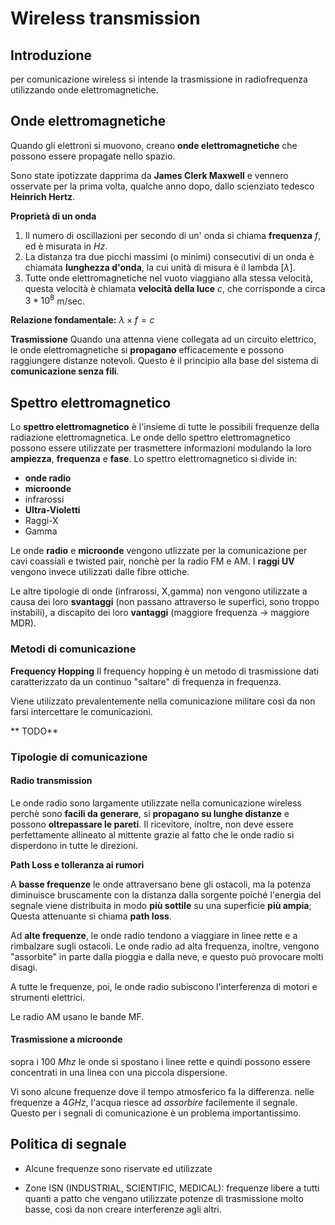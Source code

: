 # Wireless transmission

## Introduzione

per comunicazione wireless si intende la trasmissione in radiofrequenza utilizzando onde elettromagnetiche.


## Onde elettromagnetiche


Quando gli elettroni si muovono, creano **onde elettromagnetiche** che possono essere propagate nello spazio.

Sono state ipotizzate dapprima da **James Clerk Maxwell** e vennero osservate per la prima volta, qualche anno dopo, dallo scienziato tedesco **Heinrich Hertz**.

**Proprietà di un onda**
1) Il numero di oscillazioni per secondo di un' onda si chiama **frequenza** $f$, ed è misurata in $Hz$.
2) La distanza tra due picchi massimi (o minimi) consecutivi di un onda è chiamata **lunghezza d'onda**, la cui unità di misura è il lambda [$\lambda$].
3) Tutte onde elettromagnetiche nel vuoto viaggiano alla stessa velocità, questa velocità è chiamata **velocità della luce** $c$, che corrisponde a circa $3 * 10^8$ m/sec.

**Relazione fondamentale:** $\lambda\times f=c$


**Trasmissione**
Quando una attenna viene collegata ad un circuito elettrico, le onde elettromagnetiche si **propagano** efficacemente e possono raggiungere distanze notevoli.
Questo è il principio alla base del sistema di **comunicazione senza fili**.

## Spettro elettromagnetico

Lo **spettro elettromagnetico** è l'insieme di tutte le possibili frequenze della radiazione elettromagnetica. 
Le onde dello spettro elettromagnetico possono essere utilizzate per trasmettere informazioni modulando la loro **ampiezza**, **frequenza** e **fase**.
Lo spettro elettromagnetico si divide in:
- **onde radio**
- **microonde**
- infrarossi
- **Ultra-Violetti**
- Raggi-X
- Gamma

Le onde **radio** e **microonde** vengono utlizzate per la comunicazione per cavi coassiali e twisted pair, nonchè per la radio FM e AM.
I **raggi UV** vengono invece utilizzati dalle fibre ottiche.

Le altre tipologie di onde (infrarossi, X,gamma) non vengono utilizzate a causa dei loro **svantaggi** (non passano attraverso le superfici, sono troppo instabili), a discapito dei loro **vantaggi** (maggiore frequenza -> maggiore MDR). 

### Metodi di comunicazione

**Frequency Hopping**
Il frequency hopping è un metodo di trasmissione dati caratterizzato da un continuo "saltare" di frequenza in frequenza.

Viene utilizzato prevalentemente nella comunicazione militare così da non farsi intercettare le comunicazioni.

**	TODO**



### Tipologie di comunicazione

 #### Radio transmission
 
Le onde radio sono largamente utilizzate nella comunicazione wireless perchè  sono **facili da generare**, si **propagano su lunghe distanze** e possono **oltrepassare le pareti**.
Il ricevitore, inoltre, non deve essere perfettamente allineato al mittente grazie al fatto che le onde radio si disperdono in tutte le direzioni.

**Path Loss e tolleranza ai rumori**

A **basse frequenze** le onde attraversano bene gli ostacoli, ma la potenza diminuisce bruscamente con la distanza dalla sorgente poiché l'energia del segnale viene distribuita in modo **più sottile** su una superficie **più ampia**; Questa attenuante si chiama **path loss**. 

Ad **alte frequenze**, le onde radio tendono a viaggiare in linee rette e a rimbalzare sugli ostacoli.
Le onde radio ad alta frequenza, inoltre, vengono "assorbite" in parte dalla pioggia e dalla neve, e questo può provocare molti disagi.

A tutte le frequenze, poi, le onde radio subiscono l'interferenza di motori e strumenti elettrici.

Le radio AM usano le bande MF.


#### Trasmissione a microonde
sopra i 100 $Mhz$ le onde si spostano i linee rette e quindi possono essere concentrati in una linea con una piccola dispersione.

Vi sono alcune frequenze dove il tempo atmosferico fa la differenza.
nelle frequenze a $4GHz$, l'acqua riesce ad *assorbire* facilemente il segnale.
Questo per i segnali di comunicazione è un problema importantissimo.

## Politica di segnale
- Alcune frequenze sono riservate ed utilizzate

- Zone ISN (INDUSTRIAL, SCIENTIFIC, MEDICAL):
	frequenze libere a tutti quanti a patto che vengano utilizzate potenze di trasmissione molto basse, così da non creare interferenze agli altri.










